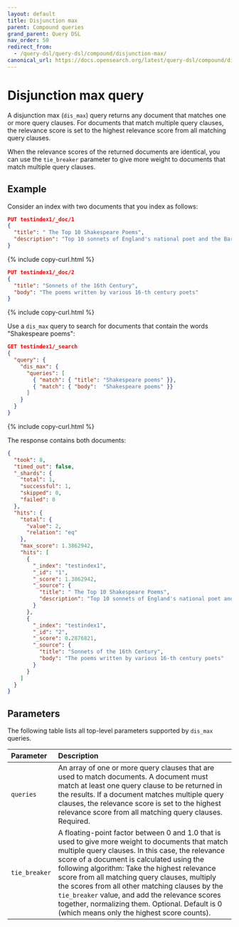 ```yaml
---
layout: default
title: Disjunction max
parent: Compound queries
grand_parent: Query DSL
nav_order: 50
redirect_from:
  - /query-dsl/query-dsl/compound/disjunction-max/
canonical_url: https://docs.opensearch.org/latest/query-dsl/compound/disjunction-max/
---
```


# Disjunction max query

A disjunction max (`dis_max`) query returns any document that matches one or more query clauses. For documents that match multiple query clauses, the relevance score is set to the highest relevance score from all matching query clauses.

When the relevance scores of the returned documents are identical, you can use the `tie_breaker` parameter to give more weight to documents that match multiple query clauses.

## Example

Consider an index with two documents that you index as follows:

```json
PUT testindex1/_doc/1
{
  "title": " The Top 10 Shakespeare Poems",
  "description": "Top 10 sonnets of England's national poet and the Bard of Avon"
}
```
{% include copy-curl.html %}

```json
PUT testindex1/_doc/2
{
  "title": "Sonnets of the 16th Century",
  "body": "The poems written by various 16-th century poets"
}
```
{% include copy-curl.html %}

Use a `dis_max` query to search for documents that contain the words "Shakespeare poems":

```json
GET testindex1/_search
{
  "query": {
    "dis_max": {
      "queries": [
        { "match": { "title": "Shakespeare poems" }},
        { "match": { "body":  "Shakespeare poems" }}
      ]
    }
  }            
}
```
{% include copy-curl.html %}

The response contains both documents:

```json
{
  "took": 8,
  "timed_out": false,
  "_shards": {
    "total": 1,
    "successful": 1,
    "skipped": 0,
    "failed": 0
  },
  "hits": {
    "total": {
      "value": 2,
      "relation": "eq"
    },
    "max_score": 1.3862942,
    "hits": [
      {
        "_index": "testindex1",
        "_id": "1",
        "_score": 1.3862942,
        "_source": {
          "title": " The Top 10 Shakespeare Poems",
          "description": "Top 10 sonnets of England's national poet and the Bard of Avon"
        }
      },
      {
        "_index": "testindex1",
        "_id": "2",
        "_score": 0.2876821,
        "_source": {
          "title": "Sonnets of the 16th Century",
          "body": "The poems written by various 16-th century poets"
        }
      }
    ]
  }
}
```

## Parameters

The following table lists all top-level parameters supported by `dis_max` queries.

Parameter | Description
:--- | :---
`queries` | An array of one or more query clauses that are used to match documents. A document must match at least one query clause to be returned in the results. If a document matches multiple query clauses, the relevance score is set to the highest relevance score from all matching query clauses. Required.
`tie_breaker` | A floating-point factor between 0 and 1.0 that is used to give more weight to documents that match multiple query clauses. In this case, the relevance score of a document is calculated using the following algorithm: Take the highest relevance score from all matching query clauses, multiply the scores from all other matching clauses by the `tie_breaker` value, and add the relevance scores together, normalizing them. Optional. Default is 0 (which means only the highest score counts).
